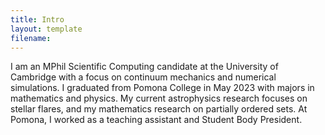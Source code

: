 ```yaml
---
title: Intro
layout: template
filename: 
--- 
```



I am an MPhil Scientific Computing candidate at the University of Cambridge with a focus on continuum mechanics and numerical simulations. I graduated from Pomona College in May 2023 with majors in mathematics and physics. My current astrophysics research focuses on stellar flares, and my mathematics research on partially ordered sets. At Pomona, I worked as a teaching assistant and Student Body President.
